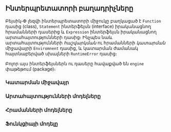 ## Ինտերպրետատորի բաղադրիչները

Բեյսիկ֊Փ լեզվի ինտերպրետատորի միջուկը բաղկացած է `Function` դասից (class), 
`Statement` ինտերֆեյսն (interface) իրականացնող հրամանների դասերից և `Expression` 
ինտերֆեյսն իրականացնող արտահայտությունների դասից։ Ինչպես նաև արտահայտությունների 
_հաշվարկման_ ու հրամանների _կատարման_ միջավայրի `Enviromnent` դասից, և կատարման 
ժամանակ հայտնաբերված սխալների `RuntimeError` դասից։

Բոլոր այս ինտերֆեյսներն ու դասերը հավաքված են `engine` փաթեթում (package)։


### Կատարման միջավայր


### Արտահայտությունների մոդելները


### Հրամանների մոդելները


### Ֆունկցիայի մոդելը








